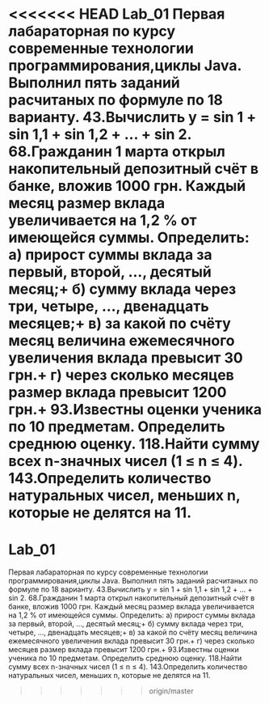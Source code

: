 <<<<<<< HEAD
Lab_01
Первая лабараторная по курсу современные технологии программирования,циклы Java. Выполнил пять заданий расчитаных по формуле по 18 варианту. 43.Вычислить у = sin 1 + sin 1,1 + sin 1,2 + ... + sin 2. 68.Гражданин 1 марта открыл накопительный депозитный счёт в банке, вложив 1000 грн. Каждый месяц размер вклада увеличивается на 1,2 % от имеющейся суммы. Определить: а) прирост суммы вклада за первый, второй, …, десятый месяц;+ б) сумму вклада через три, четыре, …, двенадцать месяцев;+ в) за какой по счёту месяц величина ежемесячного увеличения вклада превысит 30 грн.+ г) через сколько месяцев размер вклада превысит 1200 грн.+ 93.Известны оценки ученика по 10 предметам. Определить среднюю оценку. 118.Найти сумму всех n-значных чисел (1 ≤ n ≤ 4). 143.Определить количество натуральных чисел, меньших n, которые не делятся на 11.
=======
# Lab_01
Первая лабараторная по курсу современные технологии программирования,циклы Java.
Выполнил пять заданий расчитаных по формуле по 18 варианту.
43.Вычислить у = sin 1 + sin 1,1 + sin 1,2 + ... + sin 2.
68.Гражданин 1 марта открыл накопительный депозитный счёт в банке, вложив 1000 грн.
Каждый месяц размер вклада увеличивается на 1,2 % от имеющейся суммы. Определить:
а) прирост суммы вклада за первый, второй, …, десятый месяц;+
б) сумму вклада через три, четыре, …, двенадцать месяцев;+
в) за какой по счёту месяц величина ежемесячного увеличения вклада превысит 30 грн.+
г) через сколько месяцев размер вклада превысит 1200 грн.+
93.Известны оценки ученика по 10 предметам. Определить среднюю оценку.
118.Найти сумму всех n-значных чисел (1 ≤ n ≤ 4).
143.Определить количество натуральных чисел, меньших n, которые не делятся на 11.
>>>>>>> origin/master
